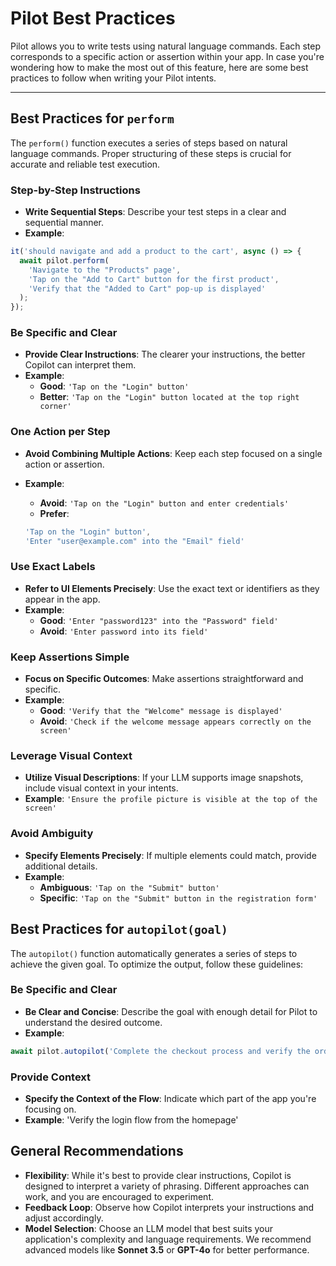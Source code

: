 # Pilot Best Practices

Pilot allows you to write tests using natural language commands. Each step corresponds to a specific action or assertion within your app. In case you're wondering how to make the most out of this feature, here are some best practices to follow when writing your Pilot intents.

---

## Best Practices for `perform`

The `perform()` function executes a series of steps based on natural language commands. Proper structuring of these steps is crucial for accurate and reliable test execution.

### Step-by-Step Instructions

- **Write Sequential Steps**: Describe your test steps in a clear and sequential manner.
- **Example**:

```javascript
it('should navigate and add a product to the cart', async () => {
  await pilot.perform(
    'Navigate to the "Products" page',
    'Tap on the "Add to Cart" button for the first product',
    'Verify that the "Added to Cart" pop-up is displayed'
  );
});
```

### Be Specific and Clear

- **Provide Clear Instructions**: The clearer your instructions, the better Copilot can interpret them.
- **Example**:
  - **Good**: `'Tap on the "Login" button'`
  - **Better**: `'Tap on the "Login" button located at the top right corner'`

### One Action per Step

- **Avoid Combining Multiple Actions**: Keep each step focused on a single action or assertion.
- **Example**:
  - **Avoid**: `'Tap on the "Login" button and enter credentials'`
  - **Prefer**:

  ```javascript
  'Tap on the "Login" button',
  'Enter "user@example.com" into the "Email" field'
  ```

### Use Exact Labels

- **Refer to UI Elements Precisely**: Use the exact text or identifiers as they appear in the app.
- **Example**:
  - **Good**: `'Enter "password123" into the "Password" field'`
  - **Avoid**: `'Enter password into its field'`

### Keep Assertions Simple

- **Focus on Specific Outcomes**: Make assertions straightforward and specific.
- **Example**:
  - **Good**: `'Verify that the "Welcome" message is displayed'`
  - **Avoid**: `'Check if the welcome message appears correctly on the screen'`

### Leverage Visual Context

- **Utilize Visual Descriptions**: If your LLM supports image snapshots, include visual context in your intents.
- **Example**: `'Ensure the profile picture is visible at the top of the screen'`

### Avoid Ambiguity

- **Specify Elements Precisely**: If multiple elements could match, provide additional details.
- **Example**:
  - **Ambiguous**: `'Tap on the "Submit" button'`
  - **Specific**: `'Tap on the "Submit" button in the registration form'`

## Best Practices for `autopilot(goal)`

The `autopilot()` function automatically generates a series of steps to achieve the given goal. To optimize the output, follow these guidelines:

### Be Specific and Clear

- **Be Clear and Concise**: Describe the goal with enough detail for Pilot to understand the desired outcome.
- **Example**:

```javascript
await pilot.autopilot('Complete the checkout process and verify the order confirmation');
```
### Provide Context
- **Specify the Context of the Flow**: Indicate which part of the app you're focusing on.
- **Example**: 'Verify the login flow from the homepage'


## General Recommendations

- **Flexibility**: While it's best to provide clear instructions, Copilot is designed to interpret a variety of phrasing. Different approaches can work, and you are encouraged to experiment.
- **Feedback Loop**: Observe how Copilot interprets your instructions and adjust accordingly.
- **Model Selection**: Choose an LLM model that best suits your application's complexity and language requirements. We recommend advanced models like **Sonnet 3.5** or **GPT-4o** for better performance.
